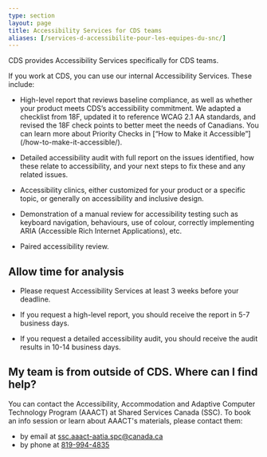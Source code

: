 ```yaml
---
type: section
layout: page
title: Accessibility Services for CDS teams
aliases: [/services-d-accessibilite-pour-les-equipes-du-snc/]
---
```


CDS provides  Accessibility Services specifically for CDS teams.

If you work at CDS,  you can use our internal Accessibility Services.  These include:

- High-level report that reviews baseline compliance, as well as whether your product meets CDS’s accessibility commitment. We adapted a checklist from 18F, updated it to reference WCAG 2.1 AA standards, and revised the 18F check points to better meet the needs of Canadians. You can learn more about Priority Checks in [“How to Make it Accessible”] (/how-to-make-it-accessible/).

- Detailed accessibility audit with full report on the issues identified, how these relate to accessibility, and your next steps to fix these and any related issues.

- Accessibility clinics, either customized for your product or a specific topic, or generally on accessibility and inclusive design.

- Demonstration of a manual review for accessibility testing such as keyboard navigation, behaviours, use of colour, correctly implementing ARIA (Accessible Rich Internet Applications), etc.

- Paired accessibility review.

## Allow time for analysis

- Please request Accessibility Services at least 3 weeks before your deadline.

- If you request a high-level report, you should receive the report in 5-7 business days.

- If you request a detailed accessibility audit, you should receive the audit results in 10-14 business days.

## My team is from outside of CDS. Where can I find help?

You can contact the Accessibility, Accommodation and Adaptive Computer Technology Program (AAACT) at Shared Services Canada (SSC). To book an info session or learn about AAACT's materials, please contact them:

- by email at [ssc.aaact-aatia.spc@canada.ca](mailto:ssc.aaact-aatia.spc@canada.ca)
- by phone at [819-994-4835](tel:819-994-4835)
